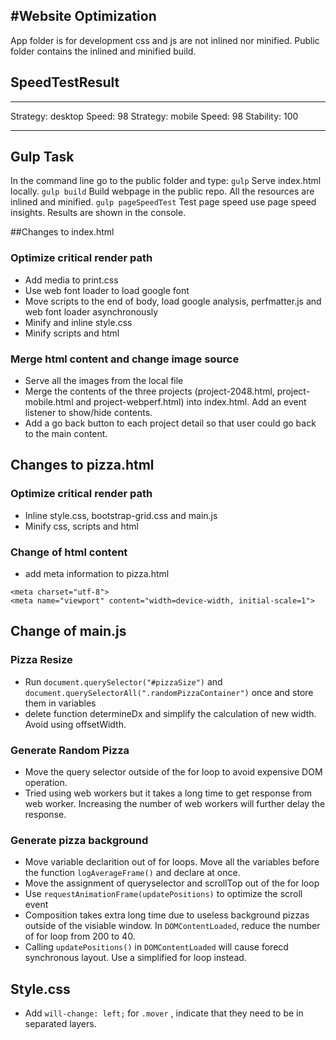 #Website Optimization
--------------------------------------------------------
App folder is for development css and js are not inlined nor minified.
Public folder contains the inlined and minified build.

## SpeedTestResult

--------------------------------------------------------
Strategy:  desktop
Speed:     98
Strategy:  mobile
Speed:     98
Stability: 100

--------------------------------------------------------

## Gulp Task
In the command line go to the public folder and type:
`gulp`
  Serve index.html locally.
`gulp build`
  Build webpage in the public repo. All the resources are inlined and minified.
`gulp pageSpeedTest`
  Test page speed use page speed insights. Results are shown in the console.

##Changes to index.html
### Optimize critical render path
* Add media to print.css
* Use web font loader to load google font
* Move scripts to the end of body, load google analysis, perfmatter.js and web font loader asynchronously
* Minify and inline style.css
* Minify scripts and html

### Merge html content and change image source
* Serve all the images from the local file
* Merge the contents of the three projects (project-2048.html, project-mobile.html and project-webperf.html) into index.html. Add an event listener  to show/hide contents.
* Add a go back button to each project detail so that user could go back to the main content.

## Changes to pizza.html
### Optimize critical render path
* Inline style.css, bootstrap-grid.css and main.js
* Minify css, scripts and html

### Change of html content
* add meta information to pizza.html
```
<meta charset="utf-8">
<meta name="viewport" content="width=device-width, initial-scale=1">
```

## Change of main.js
### Pizza Resize
* Run `document.querySelector("#pizzaSize")` and `document.querySelectorAll(".randomPizzaContainer")` once and store them in variables
* delete function determineDx and simplify the calculation of new width. Avoid using offsetWidth.

### Generate Random Pizza
* Move the query selector outside of the for loop to avoid expensive DOM operation.
* Tried using web workers but it takes a long time to get response from web worker. Increasing the number of web workers will further delay the response.

### Generate pizza background
* Move variable declarition out of for loops. Move all the variables before the function `logAverageFrame()` and declare at once.
* Move the assignment of queryselector and scrollTop out of the for loop
* Use `requestAnimationFrame(updatePositions)` to optimize the scroll event
* Composition takes extra long time due to useless background pizzas outside of the visiable window. In `DOMContentLoaded`, reduce the number of for loop from 200 to 40.
* Calling `updatePositions()` in `DOMContentLoaded` will cause forecd synchronous layout. Use a simplified for loop instead.

## Style.css
* Add `will-change: left;` for `.mover` , indicate that they need to be in separated layers.
